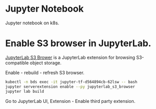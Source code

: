 Jupyter Notebook
====
Jupyter notebook on k8s.

# Enable S3 browser in JupyterLab.
[JupyterLab S3 Brower](https://www.npmjs.com/package/jupyterlab-s3-browser) is a JupyterLab extension for browsing S3-compatible object storage.

Enable - rebuild - refresh S3 browser.
```bash
kubectl -n bds exec -it jupyter-tf-d564894cb-62lsw -- bash
jupyter serverextension enable --py jupyterlab_s3_browser
jupyter lab build
```

Go to JupyterLab UI, Extension - Enable third party extension.
